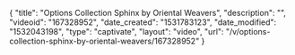 {
    "title": "Options Collection Sphinx by Oriental Weavers",
    "description": "",
    "videoid": "167328952",
    "date_created": "1531783123",
    "date_modified": "1532043198",
    "type": "captivate",
    "layout": "video",
    "url": "\/v\/options-collection-sphinx-by-oriental-weavers\/167328952"
}